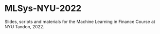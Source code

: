 # MLSys-NYU-2022
Slides, scripts and materials for the Machine Learning in Finance Course at NYU Tandon, 2022.

